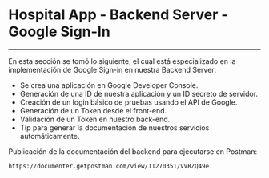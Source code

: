 # Hospital App - Backend Server - Google Sign-In
___

En esta sección se tomó lo siguiente, el cual está especializado en la implementación de Google Sign-in en nuestra Backend Server:

- Se crea una aplicación en Google Developer Console.
- Generación de una ID de nuestra aplicación y un ID secreto de servidor.
- Creación de un login básico de pruebas usando el API de Google.
- Generación de un Token desde el front-end.
- Validación de un Token en nuestro back-end. 
- Tip para generar la documentación de nuestros servicios automáticamente.

Publicación de la documentación del backend para ejecutarse en Postman: 

    https://documenter.getpostman.com/view/11270351/VVBZQ49e